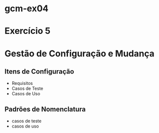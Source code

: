 # gcm-ex04
# Exercício 5

# Gestão de Configuração e Mudança

## Itens de Configuração

- Requisitos
- Casos de Teste 
- Casos de Uso

## Padrões de Nomenclatura

- casos de teste
- casos de uso



